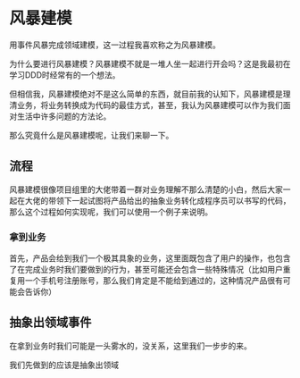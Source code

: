 # 风暴建模

用事件风暴完成领域建模，这一过程我喜欢称之为风暴建模。

为什么要进行风暴建模？风暴建模不就是一堆人坐一起进行开会吗？这是我最初在学习DDD时经常有的一个想法。

但相信我，风暴建模绝对不是这么简单的东西，就目前我的认知下，风暴建模是理清业务，将业务转换成为代码的最佳方式，甚至，我认为风暴建模可以作为我们面对生活中许多问题的方法论。

那么究竟什么是风暴建模呢，让我们来聊一下。

## 流程

风暴建模很像项目组里的大佬带着一群对业务理解不那么清楚的小白，然后大家一起在大佬的带领下一起试图将产品给出的抽象业务转化成程序员可以书写的代码，那么这个过程如何实现呢，我们可以使用一个例子来说明。

### 拿到业务

首先，产品会给到我们一个极其具象的业务，这里面既包含了用户的操作，也包含了在完成业务时我们要做到的行为，甚至可能还会包含一些特殊情况（比如用户重复用一个手机号注册账号，那么我们肯定是不能给到通过的，这种情况产品很有可能会告诉你）

## 抽象出领域事件

在拿到业务时我们可能是一头雾水的，没关系，这里我们一步步的来。

我们先做到的应该是抽象出领域


